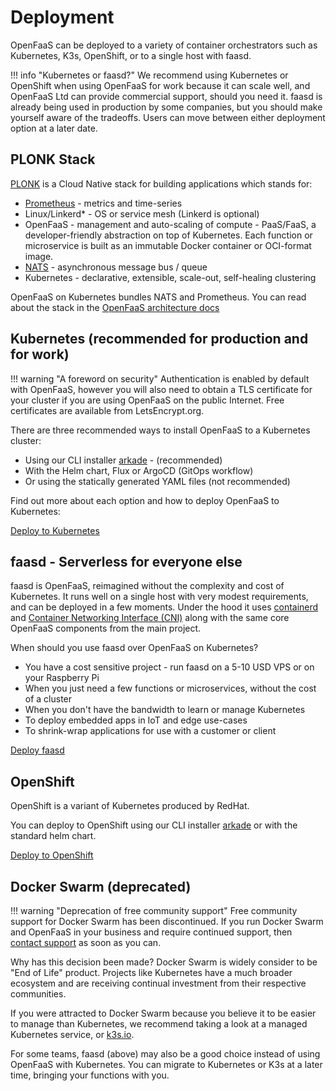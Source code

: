 # Deployment

OpenFaaS can be deployed to a variety of container orchestrators such as Kubernetes, K3s, OpenShift, or to a single host with faasd.

!!! info "Kubernetes or faasd?"
    We recommend using Kubernetes or OpenShift when using OpenFaaS for work because it can scale well, and OpenFaaS Ltd can provide commercial support, should you need it. faasd is already being used in production by some companies, but you should make yourself aware of the tradeoffs. Users can move between either deployment option at a later date.

## PLONK Stack

[PLONK](https://blog.alexellis.io/getting-started-with-the-plonk-stack-and-serverless/) is a Cloud Native stack for building applications which stands for:

* [Prometheus](https://prometheus.io/) - metrics and time-series
* Linux/Linkerd* - OS or service mesh (Linkerd is optional)
* OpenFaaS - management and auto-scaling of compute - PaaS/FaaS, a developer-friendly abstraction on top of Kubernetes. Each function or microservice is built as an immutable Docker container or OCI-format image.
* [NATS](https://nats.io/) - asynchronous message bus / queue
* Kubernetes - declarative, extensible, scale-out, self-healing clustering

OpenFaaS on Kubernetes bundles NATS and Prometheus. You can read about the stack in the [OpenFaaS architecture docs](https://docs.openfaas.com/architecture/stack/#layers-and-responsibilities)

## Kubernetes (recommended for production and for work)

!!! warning "A foreword on security"
    Authentication is enabled by default with OpenFaaS, however you will also need to obtain a TLS certificate for your cluster if you are using OpenFaaS on the public Internet. Free certificates are available from LetsEncrypt.org.

There are three recommended ways to install OpenFaaS to a Kubernetes cluster:

* Using our CLI installer [arkade](https://arkade.dev/) - (recommended)
* With the Helm chart, Flux or ArgoCD (GitOps workflow)
* Or using the statically generated YAML files (not recommended)

Find out more about each option and how to deploy OpenFaaS to Kubernetes:

[Deploy to Kubernetes](/deployment/kubernetes/)

## faasd - Serverless for everyone else

faasd is OpenFaaS, reimagined without the complexity and cost of Kubernetes. It runs well on a single host with very modest requirements, and can be deployed in a few moments. Under the hood it uses [containerd](https://containerd.io/) and [Container Networking Interface (CNI)](https://github.com/containernetworking/cni) along with the same core OpenFaaS components from the main project.

When should you use faasd over OpenFaaS on Kubernetes?

* You have a cost sensitive project - run faasd on a 5-10 USD VPS or on your Raspberry Pi
* When you just need a few functions or microservices, without the cost of a cluster
* When you don't have the bandwidth to learn or manage Kubernetes
* To deploy embedded apps in IoT and edge use-cases
* To shrink-wrap applications for use with a customer or client

[Deploy faasd](https://github.com/openfaas/faasd/)

## OpenShift

OpenShift is a variant of Kubernetes produced by RedHat.

You can deploy to OpenShift using our CLI installer <a href="https://arkade.dev/">arkade</a> or with the standard helm chart.

[Deploy to OpenShift](/deployment/openshift/)

## Docker Swarm (deprecated)

!!! warning "Deprecation of free community support"
    Free community support for Docker Swarm has been discontinued. If you run Docker Swarm and OpenFaaS in your business and require continued support, then [contact support](https://openfaas.com/support/) as soon as you can.

Why has this decision been made? Docker Swarm is widely consider to be "End of Life" product. Projects like Kubernetes have a much broader ecosystem and are receiving continual investment from their respective communities.

If you were attracted to Docker Swarm because you believe it to be easier to manage than Kubernetes, we recommend taking a look at a managed Kubernetes service, or [k3s.io](https://k3s.io).

For some teams, faasd (above) may also be a good choice instead of using OpenFaaS with Kubernetes. You can migrate to Kubernetes or K3s at a later time, bringing your functions with you.
